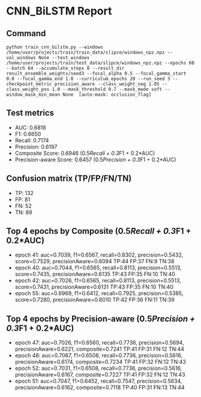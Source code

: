 # CNN_BiLSTM Report

## Command
```
python train_cnn_bilstm.py --windows /home/user/projects/train/train_data/slipce/windows_npz.npz --val_windows None --test_windows /home/user/projects/train/test_data/slipce/windows_npz.npz --epochs 60 --batch 64 --accumulate_steps 8 --result_dir result_ensemble_weights/seed3 --focal_alpha 0.5 --focal_gamma_start 0.0 --focal_gamma_end 1.0 --curriculum_epochs 20 --run_seed 3 --checkpoint_metric precision_aware --class_weight_neg 1.05 --class_weight_pos 1.0 --mask_threshold 0.7 --mask_mode soft --window_mask_min_mean None  [auto-mask: occlusion_flag]
```

## Test metrics
- AUC: 0.6818
- F1: 0.6650
- Recall: 0.7174
- Precision: 0.6197
- Composite Score: 0.6946 (0.5*Recall + 0.3*F1 + 0.2*AUC)
- Precision-aware Score: 0.6457 (0.5*Precision + 0.3*F1 + 0.2*AUC)
## Confusion matrix (TP/FP/FN/TN)
- TP: 132
- FP: 81
- FN: 52
- TN: 89

## Top 4 epochs by Composite (0.5*Recall + 0.3*F1 + 0.2*AUC)
- epoch 41: auc=0.7039, f1=0.6567, recall=0.8302, precision=0.5432, score=0.7529, precisionAware=0.6094  TP:44 FP:37 FN:9 TN:38
- epoch 40: auc=0.7044, f1=0.6565, recall=0.8113, precision=0.5513, score=0.7435, precisionAware=0.6135  TP:43 FP:35 FN:10 TN:40
- epoch 42: auc=0.7026, f1=0.6565, recall=0.8113, precision=0.5513, score=0.7431, precisionAware=0.6131  TP:43 FP:35 FN:10 TN:40
- epoch 55: auc=0.6969, f1=0.6412, recall=0.7925, precision=0.5385, score=0.7280, precisionAware=0.6010  TP:42 FP:36 FN:11 TN:39

## Top 4 epochs by Precision-aware (0.5*Precision + 0.3*F1 + 0.2*AUC)
- epoch 47: auc=0.7026, f1=0.6560, recall=0.7736, precision=0.5694, precisionAware=0.6221, composite=0.7241  TP:41 FP:31 FN:12 TN:44
- epoch 48: auc=0.7067, f1=0.6508, recall=0.7736, precision=0.5616, precisionAware=0.6174, composite=0.7234  TP:41 FP:32 FN:12 TN:43
- epoch 52: auc=0.7031, f1=0.6508, recall=0.7736, precision=0.5616, precisionAware=0.6167, composite=0.7227  TP:41 FP:32 FN:12 TN:43
- epoch 51: auc=0.7047, f1=0.6452, recall=0.7547, precision=0.5634, precisionAware=0.6162, composite=0.7118  TP:40 FP:31 FN:13 TN:44
